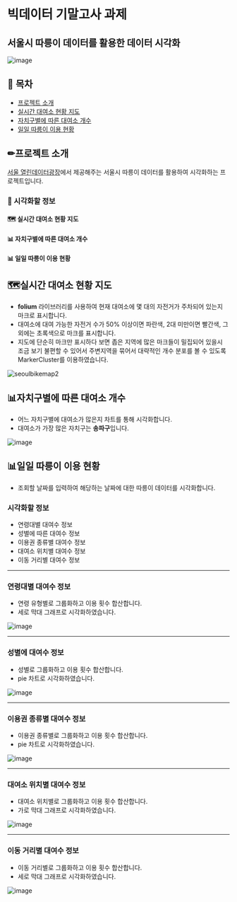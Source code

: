 # 빅데이터 기말고사 과제
## 서울시 따릉이 데이터를 활용한 데이터 시각화
![image](https://github.com/ehdrjs4502/big-data-final-project/assets/33916924/6e598af1-9d7c-485a-a4b0-32e8fcc0ada9)



## 📃 목차
- [프로젝트 소개](#프로젝트-소개)
- [실시간 대여소 현황 지도](#실시간-대여소-현황-지도)
- [자치구별에 따른 대여소 개수](#자치구별에-따른-대여소-개수)
- [일일 따릉이 이용 현황](#일일-따릉이-이용-현황)

## ✏프로젝트 소개
[서울 열린데이터광장](https://data.seoul.go.kr/)에서 제공해주는 서울시 따릉이 데이터를 활용하여 시각화하는 프로젝트입니다.

### 👀 시각화할 정보
#### 🗺 실시간 대여소 현황 지도
#### 📊 자치구별에 따른 대여소 개수
#### 📊 일일 따릉이 이용 현황


## 🗺실시간 대여소 현황 지도
- **folium** 라이브러리를 사용하여 현재 대여소에 몇 대의 자전거가 주차되어 있는지 마크로 표시합니다.
- 대여소에 대여 가능한 자전거 수가 50% 이상이면 파란색, 2대 미만이면 빨간색, 그 외에는 초록색으로 마크를 표시합니다.
- 지도에 단순히 마크만 표시하다 보면 좁은 지역에 많은 마크들이 밀집되어 있을시 조금 보기 불편할 수 있어서 주변지역을 묶어서 대략적인 개수 분포를 볼 수 있도록 MarkerCluster를 이용하였습니다.

![seoulbikemap2](https://github.com/ehdrjs4502/big-data-final-project/assets/33916924/9b52aab1-f865-4b93-a960-cd2747340708)


## 📊자치구별에 따른 대여소 개수
- 어느 자치구별에 대여소가 많은지 차트를 통해 시각화합니다.
- 대여소가 가장 많은 자치구는 **송파구**입니다.

![image](https://github.com/ehdrjs4502/big-data-final-project/assets/33916924/9c50142b-8c87-462d-8a01-ba6d8b90e17b)

  

## 📊일일 따릉이 이용 현황
- 조회할 날짜를 입력하여 해당하는 날짜에 대한 따릉이 데이터를 시각화합니다.

### 시각화할 정보
- 연령대별 대여수 정보
- 성별에 따른 대여수 정보
- 이용권 종류별 대여수 정보
- 대여소 위치별 대여수 정보
- 이동 거리별 대여수 정보

-----

### 연령대별 대여수 정보
- 연령 유형별로 그룹화하고 이용 횟수 합산합니다.
- 세로 막대 그래프로 시각화하였습니다.

![image](https://github.com/ehdrjs4502/big-data-final-project/assets/33916924/6fcb720a-9e27-4237-aa15-13941554ec0a)

-----

### 성별에 대여수 정보
- 성별로 그룹화하고 이용 횟수 합산합니다.
- pie 차트로 시각화하였습니다.

![image](https://github.com/ehdrjs4502/big-data-final-project/assets/33916924/af9a56d4-1762-4d53-9424-9c9d9644ce3a)

-----

### 이용권 종류별 대여수 정보
- 이용권 종류별로 그룹화하고 이용 횟수 합산합니다.
- pie 차트로 시각화하였습니다.

![image](https://github.com/ehdrjs4502/big-data-final-project/assets/33916924/1d710d95-f2ce-45be-bf6f-f0a2c3e134e0)

-----

### 대여소 위치별 대여수 정보
- 대여소 위치별로 그룹화하고 이용 횟수 합산합니다.
- 가로 막대 그래프로 시각화하였습니다.

![image](https://github.com/ehdrjs4502/big-data-final-project/assets/33916924/e0a3740c-d43e-447d-9350-a606c1bf4e12)

-----

### 이동 거리별 대여수 정보
- 이동 거리별로 그룹화하고 이용 횟수 합산합니다.
- 세로 막대 그래프로 시각화하였습니다.

![image](https://github.com/ehdrjs4502/big-data-final-project/assets/33916924/4ee71865-75c5-4776-aed3-fc0b38ce6675)








